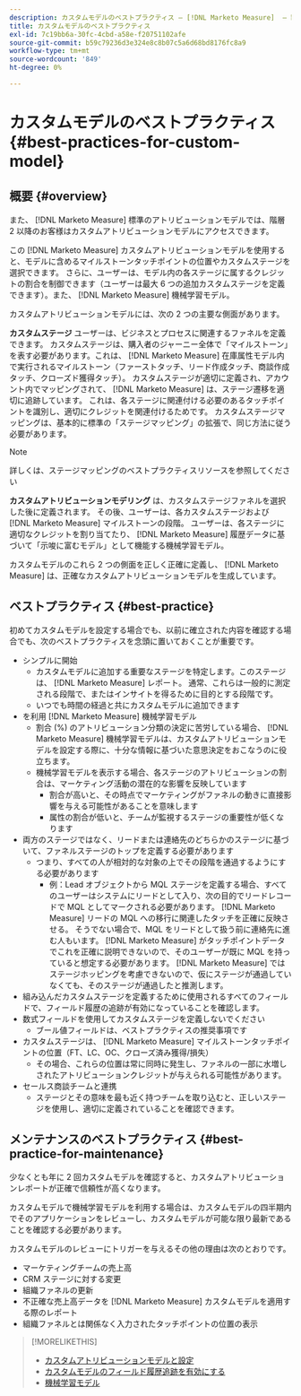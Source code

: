 ```yaml
---
description: カスタムモデルのベストプラクティス — [!DNL Marketo Measure]  — 製品ドキュメント
title: カスタムモデルのベストプラクティス
exl-id: 7c19bb6a-30fc-4cbd-a58e-f20751102afe
source-git-commit: b59c79236d3e324e8c8b07c5a6d68bd8176fc8a9
workflow-type: tm+mt
source-wordcount: '849'
ht-degree: 0%

---
```


# カスタムモデルのベストプラクティス {#best-practices-for-custom-model}

## 概要 {#overview}

また、 [!DNL Marketo Measure] 標準のアトリビューションモデルでは、階層 2 以降のお客様はカスタムアトリビューションモデルにアクセスできます。

この [!DNL Marketo Measure] カスタムアトリビューションモデルを使用すると、モデルに含めるマイルストーンタッチポイントの位置やカスタムステージを選択できます。 さらに、ユーザーは、モデル内の各ステージに属するクレジットの割合を制御できます（ユーザーは最大 6 つの追加カスタムステージを定義できます）。また、 [!DNL Marketo Measure] 機械学習モデル。

カスタムアトリビューションモデルには、次の 2 つの主要な側面があります。

**カスタムステージ** ユーザーは、ビジネスとプロセスに関連するファネルを定義できます。 カスタムステージは、購入者のジャーニー全体で「マイルストーン」を表す必要があります。これは、 [!DNL Marketo Measure] 在庫属性モデル内で実行されるマイルストーン（ファーストタッチ、リード作成タッチ、商談作成タッチ、クローズド獲得タッチ）。 カスタムステージが適切に定義され、アカウント内でマッピングされて、 [!DNL Marketo Measure] は、ステージ遷移を適切に追跡しています。 これは、各ステージに関連付ける必要のあるタッチポイントを識別し、適切にクレジットを関連付けるためです。 カスタムステージマッピングは、基本的に標準の「ステージマッピング」の拡張で、同じ方法に従う必要があります。

>[!NOTE]
>
>詳しくは、ステージマッピングのベストプラクティスリソースを参照してください

**カスタムアトリビューションモデリング** は、カスタムステージファネルを選択した後に定義されます。 その後、ユーザーは、各カスタムステージおよび [!DNL Marketo Measure] マイルストーンの段階。 ユーザーは、各ステージに適切なクレジットを割り当てたり、 [!DNL Marketo Measure] 履歴データに基づいて「示唆に富むモデル」として機能する機械学習モデル。

カスタムモデルのこれら 2 つの側面を正しく正確に定義し、 [!DNL Marketo Measure] は、正確なカスタムアトリビューションモデルを生成しています。

## ベストプラクティス {#best-practice}

初めてカスタムモデルを設定する場合でも、以前に確立された内容を確認する場合でも、次のベストプラクティスを念頭に置いておくことが重要です。

* シンプルに開始
   * カスタムモデルに追加する重要なステージを特定します。このステージは、 [!DNL Marketo Measure] レポート。 通常、これらは一般的に測定される段階で、またはインサイトを得るために目的とする段階です。
   * いつでも時間の経過と共にカスタムモデルに追加できます
* を利用 [!DNL Marketo Measure] 機械学習モデル
   * 割合 (%) のアトリビューション分類の決定に苦労している場合、 [!DNL Marketo Measure] 機械学習モデルは、カスタムアトリビューションモデルを設定する際に、十分な情報に基づいた意思決定をおこなうのに役立ちます。
   * 機械学習モデルを表示する場合、各ステージのアトリビューションの割合は、マーケティング活動の潜在的な影響を反映しています
      * 割合が高いと、その時点でマーケティングがファネルの動きに直接影響を与える可能性があることを意味します
      * 属性の割合が低いと、チームが監視するステージの重要性が低くなります
* 両方のステージではなく、リードまたは連絡先のどちらかのステージに基づいて、ファネルステージのトップを定義する必要があります
   * つまり、すべての人が相対的な対象の上でその段階を通過するようにする必要があります
      * 例：Lead オブジェクトから MQL ステージを定義する場合、すべてのユーザーはシステムにリードとして入り、次の目的でリードレコードで MQL としてマークされる必要があります。 [!DNL Marketo Measure] リードの MQL への移行に関連したタッチを正確に反映させる。 そうでない場合で、MQL をリードとして扱う前に連絡先に進む人もいます。 [!DNL Marketo Measure] がタッチポイントデータでこれを正確に説明できないので、そのユーザーが既に MQL を持っていると想定する必要があります。 [!DNL Marketo Measure] ではステージホッピングを考慮できないので、仮にステージが通過していなくても、そのステージが通過したと推測します。
* 組み込んだカスタムステージを定義するために使用されるすべてのフィールドで、フィールド履歴の追跡が有効になっていることを確認します。
* 数式フィールドを使用してカスタムステージを定義しないでください
   * ブール値フィールドは、ベストプラクティスの推奨事項です
* カスタムステージは、 [!DNL Marketo Measure] マイルストーンタッチポイントの位置（FT、LC、OC、クローズ済み獲得/損失）
   * その場合、これらの位置は常に同時に発生し、ファネルの一部に水増しされたアトリビューションクレジットが与えられる可能性があります。
* セールス商談チームと連携
   * ステージとその意味を最も近く持つチームを取り込むと、正しいステージを使用し、適切に定義されていることを確認できます。

## メンテナンスのベストプラクティス {#best-practice-for-maintenance}

少なくとも年に 2 回カスタムモデルを確認すると、カスタムアトリビューションレポートが正確で信頼性が高くなります。

カスタムモデルで機械学習モデルを利用する場合は、カスタムモデルの四半期内でそのアプリケーションをレビューし、カスタムモデルが可能な限り最新であることを確認する必要があります。

カスタムモデルのレビューにトリガーを与えるその他の理由は次のとおりです。

* マーケティングチームの売上高
* CRM ステージに対する変更
* 組織ファネルの更新
* 不正確な売上高データを [!DNL Marketo Measure] カスタムモデルを適用する際のレポート
* 組織ファネルとは関係なく入力されたタッチポイントの位置の表示

>[!MORELIKETHIS]
>
>* [カスタムアトリビューションモデルと設定](/help/advanced-marketo-measure-features/custom-attribution-models/custom-attribution-model-and-setup.md)
>* [カスタムモデルのフィールド履歴追跡を有効にする](/help/advanced-marketo-measure-features/custom-attribution-models/custom-model-setup-enable-field-history-tracking.md)
>* [機械学習モデル](/help/advanced-marketo-measure-features/custom-attribution-models/machine-learning-model-faq.md)

